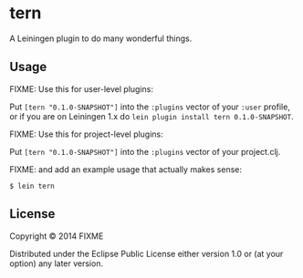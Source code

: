 # tern

A Leiningen plugin to do many wonderful things.

## Usage

FIXME: Use this for user-level plugins:

Put `[tern "0.1.0-SNAPSHOT"]` into the `:plugins` vector of your
`:user` profile, or if you are on Leiningen 1.x do `lein plugin install
tern 0.1.0-SNAPSHOT`.

FIXME: Use this for project-level plugins:

Put `[tern "0.1.0-SNAPSHOT"]` into the `:plugins` vector of your project.clj.

FIXME: and add an example usage that actually makes sense:

    $ lein tern

## License

Copyright © 2014 FIXME

Distributed under the Eclipse Public License either version 1.0 or (at
your option) any later version.
